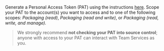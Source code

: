 Generate a Personal Access Token (PAT) using the instructions [here](../../setup-admin/team-services/use-personal-access-tokens-to-authenticate.md). Scope your PAT to the account(s) you want to access and to one of the following scopes: *Packaging (read)*, *Packaging (read and write)*, or *Packaging (read, write, and manage).*

> We strongly recommend **not checking your PAT into source control**; anyone with access to your PAT can interact with Team Services as you. 

